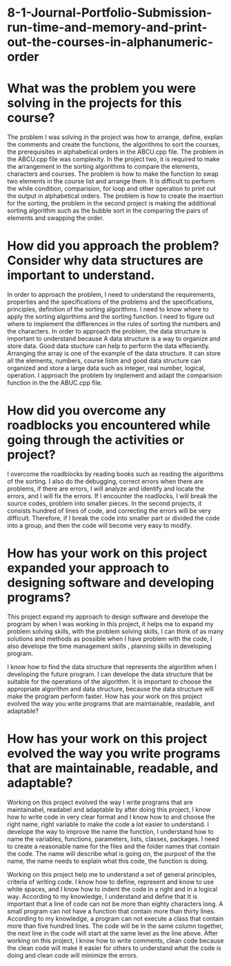 # 8-1-Journal-Portfolio-Submission-run-time-and-memory-and-print-out-the-courses-in-alphanumeric-order

# What was the problem you were solving in the projects for this course?

The problem I was solving in the project was how to arrange, define, explan the comments and create the functions, the algorithms to sort the courses, the prerequisites in alphabetical orders in the ABCU.cpp file. The problem in the ABCU.cpp file was complexity. In the project two, it is required to make the arrangement in the sorting algorithms to compare the elements, characters and courses. The problem is how to make the function to swap two elements in the course list and arrange them. It is difficult to perform the while condition, comparision, for loop and other operation to print out the output in alphabetical orders. The problem is how to create the insertion for the sorting, the problem in the second project is making the additional sorting algorithm such as the bubble sort in the comparing the pairs of elements and swapping the order. 

# How did you approach the problem? Consider why data structures are important to understand.

In order to approach the problem, I need to understand the requirements, properties and the specifications of the problems and the specifications, principles, definition of the sorting algorithms. I need to know where to apply the sorting algorthims and the sorting function. I need to figure out where to implement the differences in the rules of sorting the numbers and the characters. In order to approach the problem, the data structure is important to understand because  A data structure is a way to organize and store data. Good data stucture can help to perform the data effeciently. Arranging the array is one of the example of the data structure. It can store all the elements, numbers, course listm and good data structure can organized and store a large data such as integer, real number, logical, operation.
I approach the problem by implement and adapt the comparision function in the the ABUC.cpp file. 

# How did you overcome any roadblocks you encountered while going through the activities or project?

I overcome the roadblocks by reading books such as reading the algorithms of the sorting. I also do the debugging, correct errors when there are problems, if there are errors, I will analyze and identify and locate the errors, and I will fix the errors. If I encounter the roadlocks, I will break the source codes, problem into smaller pieces. In the second projects, it consists hundred of lines of code, and correcting the errors will be very difficult. Therefore, if I break the code into smaller part or divided the code into a group, and then the code will become very easy to modify. 

# How has your work on this project expanded your approach to designing software and developing programs?

This project expand my approach to design software and develope the program by when I was working in this project, it helps me to expand my problem solving skills, with the problem solving skills, I can think of as many solutions and methods as possible when I have problem with the code, I also develope the  time management skills , planning skills in developing program. 

I know how to find the data structure that represents the algorithm when I developing the future program. I can develope the data structure that be suitable for the operations of the algorithm. It is important to choose the appropriate algorithm and data structure, because the data structure will make the program perform faster.
How has your work on this project evolved the way you write programs that are maintainable, readable, and adaptable?

# How has your work on this project evolved the way you write programs that are maintainable, readable, and adaptable?

Working on this project evolved the way I write programs that are maintainabel, readabel and adaptable by after doing this project, I know how to write code in very clear format and I know how to and choose the right name, right variable to make the code a lot easier to understand. I develope the way to improve the name the function, I understand how to name the variables, functions, parameters, lists, classes, packages. I need to create a reasonable name for the files and the folder names that contain the code. The name will describe what is going on, the purpost of the the name, the name needs to explain what this code, the function is doing.

Working on this project help me to understand a set of general principles, criteria of writing code. I know how to define, represent and know to use white spaces, and I know how to indent the code in a right and in a logical way. According to my knowledge, I understand and define that It is important that  a line of code can not be more than eighty characters long. A small program can not have a function that contain more than thirty lines. According to my knowledge, a program can not execute a class that contain more than five hundred lines. The code will be in the same column together, the next line in the code will start at the same level as the line above. After working on this project, I know how to write comments, clean code because the clean code will make it easier for others to understand what the code is doing and clean code will minimize the errors.




